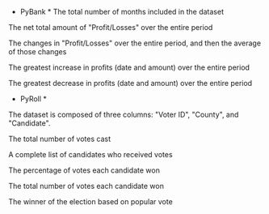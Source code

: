 * PyBank * 
The total number of months included in the dataset

The net total amount of "Profit/Losses" over the entire period

The changes in "Profit/Losses" over the entire period, and then the average of those changes

The greatest increase in profits (date and amount) over the entire period

The greatest decrease in profits (date and amount) over the entire period

* PyRoll *

The dataset is composed of three columns: "Voter ID", "County", and "Candidate".

The total number of votes cast

A complete list of candidates who received votes

The percentage of votes each candidate won

The total number of votes each candidate won

The winner of the election based on popular vote



